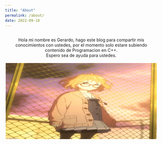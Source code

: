 ```yaml
---
title: "About"
permalink: /about/
date: 2022-09-18
---
```


<br>
	<center>
		Hola mi nombre es Gerardo, hago este blog para compartir mis conocimientos con ustedes, por el momento solo estare subiendo contenido de Programacion en C++.
		<br>
			Espero sea de ayuda para ustedes. 
		<br>
	</center>
<br>

<center><img src="/assets/images/mirai1.gif" height="251" width="500"></center>